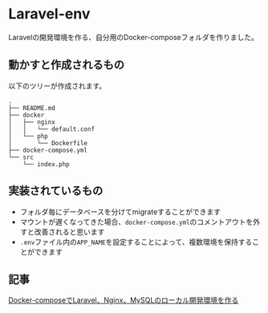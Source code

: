 # Laravel-env

Laravelの開発環境を作る、自分用のDocker-composeフォルダを作りました。

## 動かすと作成されるもの

以下のツリーが作成されます。

```
.
├── README.md
├── docker
│   ├── nginx
│   │   └── default.conf
│   └── php
│       └── Dockerfile
├── docker-compose.yml
└── src
    └── index.php

```

## 実装されているもの

- フォルダ毎にデータベースを分けてmigrateすることができます
- マウントが遅くなってきた場合、`docker-compose.yml`のコメントアウトを外すと改善されると思います
- `.env`ファイル内の`APP_NAME`を設定することによって、複数環境を保持することができます

## 記事
[Docker-composeでLaravel、Nginx、MySQLのローカル開発環境を作る](https://qiita.com/yCroma/items/bf2fe08580f332d7560b)
